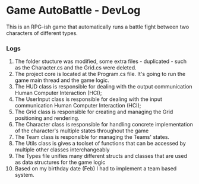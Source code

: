 # Game AutoBattle - DevLog

This is an RPG-ish game that automatically runs a battle fight between two characters of different types.

### Logs

1. The folder stucture was modified, some extra files - duplicated - such as the Character.cs and the Grid.cs were deleted.
2. The project core is located at the Program.cs file. It's going to run the game main thread and the game logic.
3. The HUD class is responsible for dealing with the output communication Human Computer Interaction (HCI);
4. The UserInput class is responsible for dealing with the input communication Human Computer Interaction (HCI);
5. The Grid class is responsible for creating and managing the Grid positioning and rendering.
6. The Character class is responsible for handling concrete implementation of the character's multiple states throughout the game
7. The Team class is responsible for managing the Teams' states.
8. The Utils class is gives a toolset of functions that can be accessed by multiple other classes interchangeably
9. The Types file unifies many different structs and classes that are used as data structures for the game logic
10. Based on my birthday date (Feb) I had to implement a team based system.
